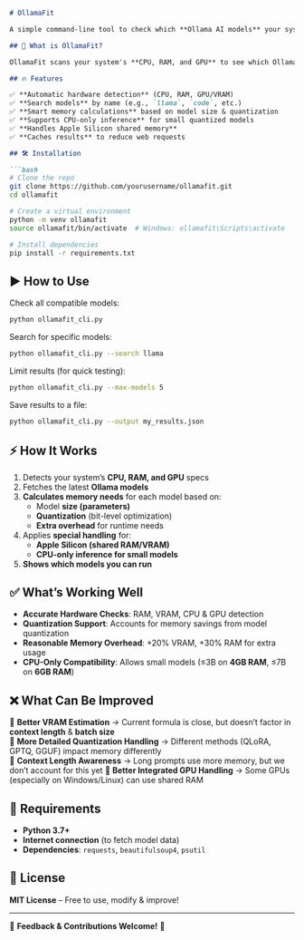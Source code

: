 ```md
# OllamaFit  

A simple command-line tool to check which **Ollama AI models** your system can run smoothly.  

## 🚀 What is OllamaFit?  

OllamaFit scans your system's **CPU, RAM, and GPU** to see which Ollama models will work well. It fetches the latest model info from Ollama’s website, calculates memory needs based on model size & quantization, and gives you a clear **compatibility report**.  

## 🔥 Features  

✅ **Automatic hardware detection** (CPU, RAM, GPU/VRAM)  
✅ **Search models** by name (e.g., `llama`, `code`, etc.)  
✅ **Smart memory calculations** based on model size & quantization  
✅ **Supports CPU-only inference** for small quantized models  
✅ **Handles Apple Silicon shared memory**  
✅ **Caches results** to reduce web requests  

## 🛠 Installation  

```bash
# Clone the repo
git clone https://github.com/yourusername/ollamafit.git
cd ollamafit

# Create a virtual environment
python -m venv ollamafit
source ollamafit/bin/activate  # Windows: ollamafit\Scripts\activate

# Install dependencies
pip install -r requirements.txt
```

## ▶️ How to Use  

Check all compatible models:  
```bash
python ollamafit_cli.py
```

Search for specific models:  
```bash
python ollamafit_cli.py --search llama  
```

Limit results (for quick testing):  
```bash
python ollamafit_cli.py --max-models 5
```

Save results to a file:  
```bash
python ollamafit_cli.py --output my_results.json
```

## ⚡ How It Works  

1. Detects your system’s **CPU, RAM, and GPU** specs  
2. Fetches the latest **Ollama models**  
3. **Calculates memory needs** for each model based on:  
   - Model **size (parameters)**  
   - **Quantization** (bit-level optimization)  
   - **Extra overhead** for runtime needs  
4. Applies **special handling** for:  
   - **Apple Silicon (shared RAM/VRAM)**  
   - **CPU-only inference for small models**  
5. **Shows which models you can run**  

## ✅ What’s Working Well  

- **Accurate Hardware Checks**: RAM, VRAM, CPU & GPU detection  
- **Quantization Support**: Accounts for memory savings from model quantization  
- **Reasonable Memory Overhead**: +20% VRAM, +30% RAM for extra usage  
- **CPU-Only Compatibility**: Allows small models (≤3B on **4GB RAM**, ≤7B on **6GB RAM**)  

## ❌ What Can Be Improved  

🔹 **Better VRAM Estimation** → Current formula is close, but doesn’t factor in **context length** & **batch size**  
🔹 **More Detailed Quantization Handling** → Different methods (QLoRA, GPTQ, GGUF) impact memory differently  
🔹 **Context Length Awareness** → Long prompts use more memory, but we don’t account for this yet
🔹 **Better Integrated GPU Handling** → Some GPUs (especially on Windows/Linux) can use shared RAM  

## 📜 Requirements  

- **Python 3.7+**  
- **Internet connection** (to fetch model data)  
- **Dependencies**: `requests`, `beautifulsoup4`, `psutil`  

## 📝 License  

**MIT License** – Free to use, modify & improve!  

---

🔹 **Feedback & Contributions Welcome!** 🚀